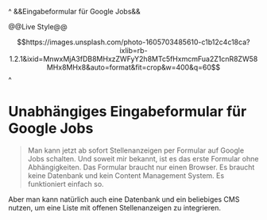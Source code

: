 
^
&&Eingabeformular für Google Jobs&&

@@Live Style@@

$$https://images.unsplash.com/photo-1605703485610-c1b12c4c18ca?ixlib=rb-1.2.1&ixid=MnwxMjA3fDB8MHxzZWFyY2h8MTc5fHxmcmFua2Z1cnR8ZW58MHx8MHx8&auto=format&fit=crop&w=400&q=60$$
^


# Unabhängiges Eingabeformular für Google Jobs

>Man kann jetzt ab sofort Stellenanzeigen per Formular auf Google Jobs schalten. Und soweit mir bekannt, ist es das erste Formular ohne Abhängigkeiten. Das Formular braucht nur einen Browser. Es braucht keine Datenbank und kein Content Management System. Es funktioniert einfach so.

Aber man kann natürlich auch eine Datenbank und ein beliebiges CMS nutzen, um eine Liste mit offenen Stellenanzeigen zu integrieren.
